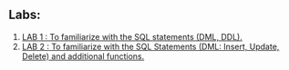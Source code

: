 ## Labs:

1. [LAB 1 : To familiarize with the SQL statements (DML, DDL).](https://github.com/bhimrazy/Oracle-Practical-DBMS/blob/main/Labs/Lab_1.md)
2. [LAB 2 : To familiarize with the SQL Statements (DML: Insert, Update, Delete) and additional functions.](https://github.com/bhimrazy/Oracle-Practical-DBMS/blob/main/Labs/Lab_2.md)